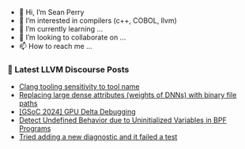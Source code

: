 - 👋 Hi, I’m Sean Perry
- 👀 I’m interested in compilers (c++, COBOL, llvm)
- 🌱 I’m currently learning ...
- 💞️ I’m looking to collaborate on ...
- 📫 How to reach me ...

<!---
s66perry/s66perry is a ✨ special ✨ repository because its `README.md` (this file) appears on your GitHub profile.
You can click the Preview link to take a look at your changes.
--->
### 📕 Latest LLVM Discourse Posts

<!-- DISCOURSE-LLVM:START -->
- [Clang tooling sensitivity to tool name](https://discourse.llvm.org/t/clang-tooling-sensitivity-to-tool-name/84152#post_1)
- [Replacing large dense attributes &lpar;weights of DNNs&rpar; with binary file paths](https://discourse.llvm.org/t/replacing-large-dense-attributes-weights-of-dnns-with-binary-file-paths/75743#post_4)
- [[GSoC 2024] GPU Delta Debugging](https://discourse.llvm.org/t/gsoc-2024-gpu-delta-debugging/77237#post_21)
- [Detect Undefined Behavior due to Uninitialized Variables in BPF Programs](https://discourse.llvm.org/t/detect-undefined-behavior-due-to-uninitialized-variables-in-bpf-programs/84116#post_3)
- [Tried adding a new diagnostic and it failed a test](https://discourse.llvm.org/t/tried-adding-a-new-diagnostic-and-it-failed-a-test/84144#post_3)
<!-- DISCOURSE-LLVM:END -->
